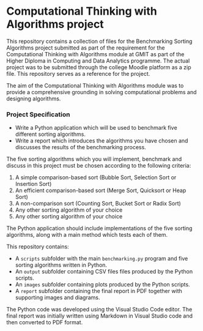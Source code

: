 # Computational Thinking with Algorithms project 


This repository contains a collection of files for the Benchmarking Sorting Algorithms project submitted as part of the requirement for the Computational Thinking with Algorithms module at GMIT as part of the Higher Diploma in Computing and Data Analytics programme. The actual project was to be submitted through the college Moodle platform as a zip file. This repository serves as a reference for the project.

The aim of the Computational Thinking with Algorithms module was to provide a comprehensive grounding in solving computational problems and designing algorithms. 

### Project Specification

- Write a Python application which will be used to benchmark five different sorting algorithms. 
- Write a report which introduces the algorithms you have chosen and discusses the results of the benchmarking process.

The five sorting algorithms which you will implement, benchmark and discuss in this project must be chosen according to the following criteria:
1. A simple comparison-based sort (Bubble Sort, Selection Sort or Insertion Sort)
2. An efficient comparison-based sort (Merge Sort, Quicksort or Heap Sort)
3. A non-comparison sort (Counting Sort, Bucket Sort or Radix Sort)
4. Any other sorting algorithm of your choice
5. Any other sorting algorithm of your choice


The Python application should include implementations of the five sorting algorithms, along with a main method which tests each of them.


This repository contains:
- A `scripts` subfolder with the main `benchmarking.py`  program and five sorting algorithms written in Python.
- An `output` subfolder containing CSV files files produced by the Python scripts.
- An `images` subfolder containing plots produced by the Python scripts. 
- A `report` subfolder containing the final report in PDF together with supporting images and diagrams.


The Python code was developed using the  Visual Studio Code editor.
The final report was initially written using Markdown in Visual Studio code and then converted to PDF format.
